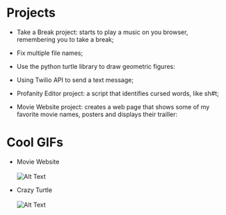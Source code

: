 Projects
===

+ Take a Break project: starts to play a music on you browser, remembering you to take a break;

+ Fix multiple file names;

+ Use the python turtle library to draw geometric figures:

+ Using Twilio API to send a text message;

+ Profanity Editor project: a script that identifies cursed words, like sh#t;

+ Movie Website project: creates a web page that shows some of my favorite movie names, posters and displays their trailler:


Cool GIFs
===
+ Movie Website
<br><br>
 ![Alt Text](https://media.giphy.com/media/7JKxadfcMVz47zqyDx/giphy.gif)


+ Crazy Turtle
 <br><br>
 ![Alt Text](https://media.giphy.com/media/jaW7PWUTfs1PVzhXHN/giphy.gif)
